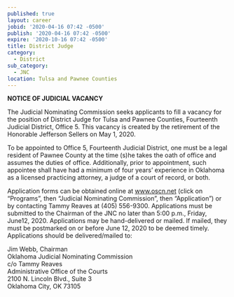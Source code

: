 ```yaml
---
published: true
layout: career
jobid: '2020-04-16 07:42 -0500'
publish: '2020-04-16 07:42 -0500'
expire: '2020-10-16 07:42 -0500'
title: District Judge
category:
  - District
sub_category:
  - JNC
location: Tulsa and Pawnee Counties
---
```

**NOTICE OF JUDICIAL VACANCY**

The Judicial Nominating Commission seeks applicants to fill a vacancy for the position of District Judge for Tulsa and Pawnee Counties, Fourteenth Judicial District, Office 5. This vacancy is created by the retirement of the Honorable Jefferson Sellers on May 1, 2020.  

To be appointed to Office 5, Fourteenth Judicial District, one must be a legal resident of Pawnee County at the time (s)he takes the oath of office and assumes the duties of office. Additionally, prior to appointment, such appointee shall have had a minimum of four years’ experience in Oklahoma as a licensed practicing attorney, a judge of a court of record, or both.  

Application forms can be obtained online at www.oscn.net (click on “Programs”, then “Judicial Nominating Commission”, then “Application”) or by contacting Tammy Reaves at (405) 556-9300. Applications must be submitted to the Chairman of the JNC no later than 5:00 p.m., Friday, June12, 2020.  Applications may be hand-delivered or mailed.  If mailed, they must be postmarked on or before June 12, 2020 to be deemed timely.  Applications should be delivered/mailed to:    


Jim Webb, Chairman  
Oklahoma Judicial Nominating Commission  
c/o Tammy Reaves  
Administrative Office of the Courts  
2100 N. Lincoln Blvd., Suite 3  
Oklahoma City, OK 73105
